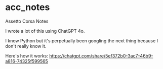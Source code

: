# acc_notes
Assetto Corsa Notes

I wrote a lot of this using ChatGPT 4o.

I know Python but it's perpetually been googling the next thing because I don't really know it.

Here's how it works: https://chatgpt.com/share/5ef372b0-3ac7-46b9-a816-74325f599565